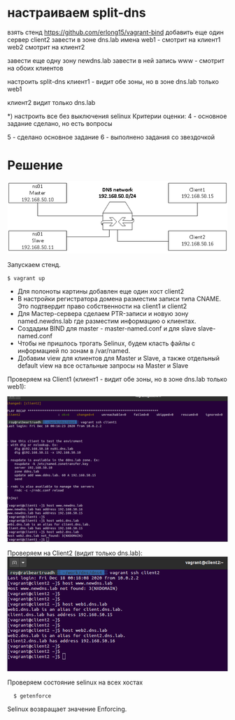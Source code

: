 # настраиваем split-dns

взять стенд https://github.com/erlong15/vagrant-bind
добавить еще один сервер client2
завести в зоне dns.lab
имена
web1 - смотрит на клиент1
web2 смотрит на клиент2

завести еще одну зону newdns.lab
завести в ней запись
www - смотрит на обоих клиентов

настроить split-dns
клиент1 - видит обе зоны, но в зоне dns.lab только web1

клиент2 видит только dns.lab

*) настроить все без выключения selinux
Критерии оценки: 4 - основное задание сделано, но есть вопросы
   
   5 - сделано основное задание
    6 - выполнено задания со звездочкой

# Решение

![alt tag](https://github.com/RaibeartRuadh/mydns/blob/main/pic3.png "")

Запускаем стенд.

    $ vagrant up

- Для полоноты картины добавлен еще один хост client2
- В настройки регистратора домена разместим записи типа CNAME. Это подтвердит право собственности на client1 и client2
- Для Мастер-сервера сделаем PTR-записи и новую зону named.newdns.lab где разместим информацию о клиентах.
- Создадим BIND для master - master-named.conf и для slave slave-named.conf 
- Чтобы не пришлось трогать Selinux, будем класть файлы с информацией по зонам в /var/named.
- Добавим view для клиентов для Master и Slave, а также отдельный default view на все остальные запросы на Master и Slave

Проверяем на Client1 (клиент1 - видит обе зоны, но в зоне dns.lab только web1):

![alt tag](https://github.com/RaibeartRuadh/mydns/blob/main/pic1.png "")

Проверяем на Client2 (видит только dns.lab):
![alt tag](https://github.com/RaibeartRuadh/mydns/blob/main/pic2.png "")

Проверяем состояние selinux на всех хостах

      $ getenforce

Selinux возвращает значение Enforcing.




